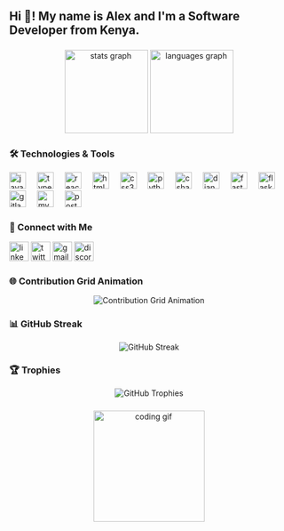 <h2 align="left">Hi 👋! My name is Alex and I'm a Software Developer from Kenya.</h2>

###

<div align="center">
  <img src="https://github-readme-stats.vercel.app/api?username=Alex-gikungu&hide_title=false&hide_rank=false&show_icons=true&include_all_commits=true&count_private=true&disable_animations=false&theme=dracula&locale=en&hide_border=false" height="150" alt="stats graph" />
  <img src="https://github-readme-stats.vercel.app/api/top-langs?username=Alex-gikungu&locale=en&hide_title=false&layout=compact&card_width=320&langs_count=6&theme=dracula&hide_border=false" height="150" alt="languages graph" />
</div>

###

<h3 align="left">🛠️ Technologies & Tools</h3>
<div align="left">
  <img src="https://cdn.jsdelivr.net/gh/devicons/devicon/icons/javascript/javascript-original.svg" height="30" alt="javascript logo" />
  <img width="12" />
  <img src="https://cdn.jsdelivr.net/gh/devicons/devicon/icons/typescript/typescript-original.svg" height="30" alt="typescript logo" />
  <img width="12" />
  <img src="https://skillicons.dev/icons?i=react" height="30" alt="react logo" />
  <img width="12" />
  <img src="https://cdn.jsdelivr.net/gh/devicons/devicon/icons/html5/html5-original.svg" height="30" alt="html5 logo" />
  <img width="12" />
  <img src="https://cdn.jsdelivr.net/gh/devicons/devicon/icons/css3/css3-original.svg" height="30" alt="css3 logo" />
  <img width="12" />
  <img src="https://skillicons.dev/icons?i=python" height="30" alt="python logo" />
  <img width="12" />
  <img src="https://cdn.jsdelivr.net/gh/devicons/devicon/icons/csharp/csharp-original.svg" height="30" alt="csharp logo" />
  <img width="12" />
  <img src="https://cdn.jsdelivr.net/gh/devicons/devicon/icons/django/django-plain.svg" height="30" alt="django logo" />
  <img width="12" />
  <img src="https://cdn.jsdelivr.net/gh/devicons/devicon/icons/fastapi/fastapi-original.svg" height="30" alt="fastapi logo" />
  <img width="12" />
  <img src="https://skillicons.dev/icons?i=flask" height="30" alt="flask logo" />
  <img width="12" />
  <img src="https://skillicons.dev/icons?i=gitlab" height="30" alt="gitlab logo" />
  <img width="12" />
  <img src="https://skillicons.dev/icons?i=mysql" height="30" alt="mysql logo" />
  <img width="12" />
  <img src="https://skillicons.dev/icons?i=postman" height="30" alt="postman logo" />
</div>

###

<h3 align="left">📱 Connect with Me</h3>
<div align="left">
  <a href="https://linkedin.com/in/your-linkedin" target="_blank"><img src="https://img.shields.io/static/v1?message=LinkedIn&logo=linkedin&label=&color=0077B5&logoColor=white&labelColor=&style=for-the-badge" height="35" alt="linkedin logo" /></a>
  <a href="https://twitter.com/AlexiGikun71556" target="_blank"><img src="https://img.shields.io/static/v1?message=Twitter&logo=twitter&label=&color=1DA1F2&logoColor=white&labelColor=&style=for-the-badge" height="35" alt="twitter logo" /></a>
  <a href="mailto:your-email@gmail.com" target="_blank"><img src="https://img.shields.io/static/v1?message=Gmail&logo=gmail&label=&color=D14836&logoColor=white&labelColor=&style=for-the-badge" height="35" alt="gmail logo" /></a>
  <a href="https://discord.com/users/your-discord" target="_blank"><img src="https://img.shields.io/static/v1?message=Discord&logo=discord&label=&color=7289DA&logoColor=white&labelColor=&style=for-the-badge" height="35" alt="discord logo" /></a>
</div>

###

<h3 align="left">🌐 Contribution Grid Animation</h3>
<div align="center">
  <img src="https://github-readme-activity-graph.vercel.app/graph?username=Alex-gikungu&theme=dracula&hide_border=false&area=true" alt="Contribution Grid Animation" />
</div>

###

<h3 align="left">📊 GitHub Streak</h3>
<div align="center">
  <img src="https://streak-stats.demolab.com/?user=Alex-gikungu&theme=dracula&hide_border=false&locale=en" alt="GitHub Streak" />
</div>

###

<h3 align="left">🏆 Trophies</h3>
<div align="center">
  <img src="https://github-profile-trophy.vercel.app/?username=Alex-gikungu&theme=dracula&no-frame=false&margin-w=15" alt="GitHub Trophies" />
</div>

###

<div align="center">
  <img height="200" src="https://media.giphy.com/media/xT9IgzoKnwFNmISR8I/giphy.gif" alt="coding gif" />
</div>

###
